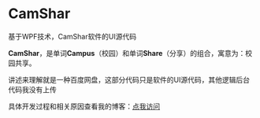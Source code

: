 # CamShar
基于WPF技术，CamShar软件的UI源代码

**CamShar**，是单词**Campus**（校园）和单词**Share**（分享）的组合，寓意为：校园共享。

讲述来理解就是一种百度网盘，这部分代码只是软件的UI源代码，其他逻辑后台代码我没有上传

具体开发过程和相关原因查看我的博客：[点我访问](https://www.helloseraphine.top/2022/05/23/CSharp/WPF/CamShar/)
